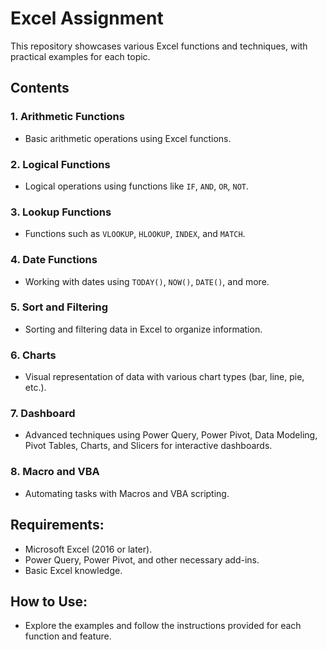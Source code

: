 # Excel Assignment

This repository showcases various Excel functions and techniques, with practical examples for each topic.

## Contents

### 1. **Arithmetic Functions**
   - Basic arithmetic operations using Excel functions.

### 2. **Logical Functions**
   - Logical operations using functions like `IF`, `AND`, `OR`, `NOT`.

### 3. **Lookup Functions**
   - Functions such as `VLOOKUP`, `HLOOKUP`, `INDEX`, and `MATCH`.

### 4. **Date Functions**
   - Working with dates using `TODAY()`, `NOW()`, `DATE()`, and more.

### 5. **Sort and Filtering**
   - Sorting and filtering data in Excel to organize information.

### 6. **Charts**
   - Visual representation of data with various chart types (bar, line, pie, etc.).

### 7. **Dashboard**
   - Advanced techniques using Power Query, Power Pivot, Data Modeling, Pivot Tables, Charts, and Slicers for interactive dashboards.

### 8. **Macro and VBA**
   - Automating tasks with Macros and VBA scripting.

## Requirements:
   - Microsoft Excel (2016 or later).
   - Power Query, Power Pivot, and other necessary add-ins.
   - Basic Excel knowledge.

## How to Use:
   - Explore the examples and follow the instructions provided for each function and feature.


